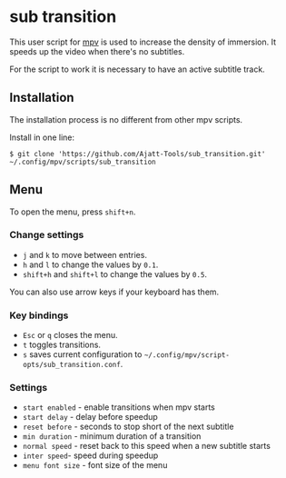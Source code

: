 # sub transition

This user script for [mpv](https://wiki.archlinux.org/title/Mpv)
is used to increase the density of immersion.
It speeds up the video when there's no subtitles.

For the script to work it is necessary to have an active subtitle track.

## Installation

The installation process is no different from other mpv scripts.

Install in one line:

```
$ git clone 'https://github.com/Ajatt-Tools/sub_transition.git' ~/.config/mpv/scripts/sub_transition
```

## Menu

To open the menu, press `shift+n`.

### Change settings

* `j` and `k` to move between entries.
* `h` and `l` to change the values by `0.1`.
* `shift+h` and `shift+l` to change the values by `0.5`.

You can also use arrow keys if your keyboard has them.

### Key bindings

* `Esc` or `q` closes the menu.
* `t` toggles transitions.
* `s` saves current configuration to `~/.config/mpv/script-opts/sub_transition.conf`.

### Settings

* `start enabled` - enable transitions when mpv starts
* `start delay` - delay before speedup
* `reset before` - seconds to stop short of the next subtitle
* `min duration` - minimum duration of a transition
* `normal speed` - reset back to this speed when a new subtitle starts
* `inter speed`- speed during speedup
* `menu font size` - font size of the menu
